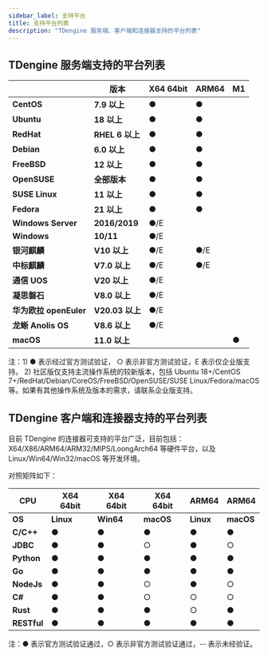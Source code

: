 ```yaml
---
sidebar_label: 支持平台
title: 支持平台列表
description: "TDengine 服务端、客户端和连接器支持的平台列表"
---
```


## TDengine 服务端支持的平台列表

|                       | **版本**        | **X64 64bit** | **ARM64** | **M1** |
| ----------------------|----------------| ------------- | --------- | ------ | 
| **CentOS**            | **7.9 以上**    | ●             | ●         |        | 
| **Ubuntu**            | **18 以上**     | ●             | ●         |        | 
| **RedHat**            | **RHEL 6 以上** | ●             | ●         |        | 
| **Debian**            | **6.0 以上**    | ●             | ●         |        | 
| **FreeBSD**           | **12 以上**     | ●             | ●         |        | 
| **OpenSUSE**          | **全部版本**     | ●             | ●         |        | 
| **SUSE Linux**        | **11 以上**     | ●             | ●         |        | 
| **Fedora**            | **21 以上**     | ●             | ●         |        | 
| **Windows Server**    | **2016/2019**  | ●/E           |           |        | 
| **Windows**           | **10/11**      | ●/E           |           |        | 
| **银河麒麟**           | **V10 以上**     | ●/E           | ●/E      |        | 
| **中标麒麟**           | **V7.0 以上**    | ●/E           | ●/E      |        | 
| **通信 UOS**          | **V20 以上**     | ●/E           |           |        | 
| **凝思磐石**           | **V8.0 以上**    | ●/E           |           |        | 
| **华为欧拉 openEuler** | **V20.03 以上**  | ●/E           |           |        | 
| **龙蜥 Anolis OS**     | **V8.6 以上**   | ●/E           |           |        | 
| **macOS**             | **11.0 以上**   |               |           |   ●    | 

注：1) ● 表示经过官方测试验证， ○ 表示非官方测试验证，E 表示仅企业版支持。
   2) 社区版仅支持主流操作系统的较新版本，包括 Ubuntu 18+/CentOS 7+/RedHat/Debian/CoreOS/FreeBSD/OpenSUSE/SUSE Linux/Fedora/macOS 等。如果有其他操作系统及版本的需求，请联系企业版支持。

## TDengine 客户端和连接器支持的平台列表

目前 TDengine 的连接器可支持的平台广泛，目前包括：X64/X86/ARM64/ARM32/MIPS/LoongArch64 等硬件平台，以及 Linux/Win64/Win32/macOS 等开发环境。

对照矩阵如下：

| **CPU**     | **X64 64bit** | **X64 64bit** | **X64 64bit** | **ARM64** | **ARM64** |
| ----------- | ------------- | ------------- | ------------- | --------- | --------- |
| **OS**      | **Linux**     | **Win64**     | **macOS**     | **Linux** | **macOS** |
| **C/C++**   | ●             | ●             | ●             | ●         | ●         |
| **JDBC**    | ●             | ●             | ○             | ●         | ○         |
| **Python**  | ●             | ●             | ●             | ●         | ●         |
| **Go**      | ●             | ●             | ●             | ●         | ●         |
| **NodeJs**  | ●             | ●             | ○             | ●         | ○         |
| **C#**      | ●             | ●             | ○             | ○         | ○         |
| **Rust**    | ●             | ●             | ●             | ○         | ●         |
| **RESTful** | ●             | ●             | ●             | ●         | ●         |

注：● 表示官方测试验证通过，○ 表示非官方测试验证通过，-- 表示未经验证。
